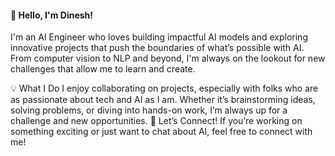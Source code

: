 #### 👋 Hello, I'm Dinesh!
I'm an AI Engineer who loves building impactful AI models and exploring innovative projects that push the boundaries of what’s possible with AI. From computer vision to NLP and beyond, I'm always on the lookout for new challenges that allow me to learn and create.

💡 What I Do
I enjoy collaborating on projects, especially with folks who are as passionate about tech and AI as I am.
Whether it’s brainstorming ideas, solving problems, or diving into hands-on work, I’m always up for a challenge and new opportunities.
🚀 Let’s Connect!
If you’re working on something exciting or just want to chat about AI, feel free to connect with me!


